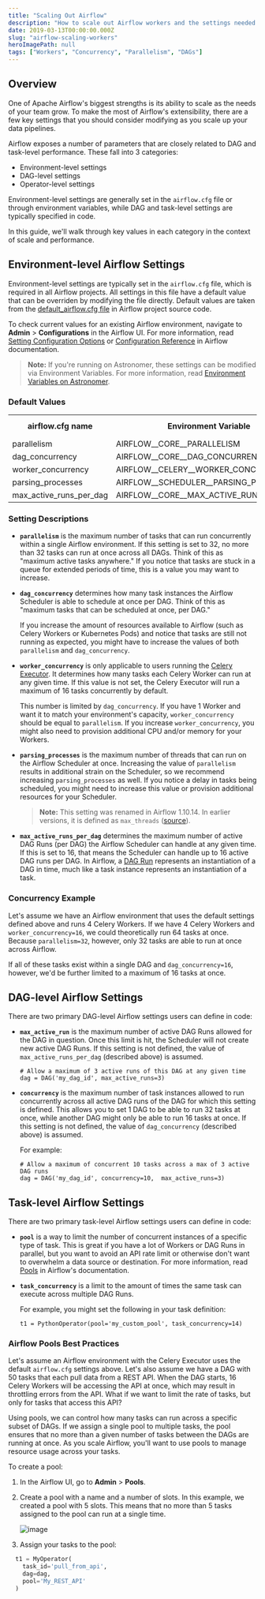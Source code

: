 ```yaml
---
title: "Scaling Out Airflow"
description: "How to scale out Airflow workers and the settings needed to maximize parallelism"
date: 2019-03-13T00:00:00.000Z
slug: "airflow-scaling-workers"
heroImagePath: null
tags: ["Workers", "Concurrency", "Parallelism", "DAGs"]
---
```

<!-- markdownlint-disable-file -->

## Overview

One of Apache Airflow's biggest strengths is its ability to scale as the needs of your team grow. To make the most of Airflow's extensibility, there are a few key settings that you should consider modifying as you scale up your data pipelines.

Airflow exposes a number of parameters that are closely related to DAG and task-level performance. These fall into 3 categories:

- Environment-level settings
- DAG-level settings
- Operator-level settings

Environment-level settings are generally set in the `airflow.cfg` file or through environment variables, while DAG and task-level settings are typically specified in code.

In this guide, we'll walk through key values in each category in the context of scale and performance.

## Environment-level Airflow Settings

Environment-level settings are typically set in the `airflow.cfg` file, which is required in all Airflow projects. All settings in this file have a default value that can be overriden by modifying the file directly. Default values are taken from the [default_airflow.cfg file](https://github.com/apache/airflow/blob/master/airflow/config_templates/default_airflow.cfg) in Airflow project source code.

To check current values for an existing Airflow environment, navigate to **Admin** > **Configurations** in the Airflow UI. For more information, read [Setting Configuration Options](https://airflow.apache.org/docs/apache-airflow/stable/howto/set-config.html) or [Configuration Reference](https://airflow.apache.org/docs/apache-airflow/stable/configurations-ref.html) in Airflow documentation.

> **Note:** If you're running on Astronomer, these settings can be modified via Environment Variables. For more information, read [Environment Variables on Astronomer](https://www.astronomer.io/docs/cloud/stable/deploy/environment-variables).

### Default Values

<table>
  <tr>
    <td align="center"><b>airflow.cfg name</b></td>
    <td align="center"><b>Environment Variable</b></td>
    <td align="center"><b>Default Value</b></td>
  </tr>
  <tr>
    <td>parallelism</td>
    <td>AIRFLOW__CORE__PARALLELISM</td>
    <td align="center">32</td>
  </tr>
  <tr>
    <td>dag_concurrency</td>
    <td>AIRFLOW__CORE__DAG_CONCURRENCY</td>
    <td align="center">16</td>
  </tr>
  <tr>
    <td>worker_concurrency</td>
    <td>AIRFLOW__CELERY__WORKER_CONCURRENCY</td>
    <td align="center">16</td>
  </tr>
  <tr>
    <td>parsing_processes</td>
    <td>AIRFLOW__SCHEDULER__PARSING_PROCESSES</td>
    <td align="center">2</td>
  </tr>
    <td>max_active_runs_per_dag</td>
    <td>AIRFLOW__CORE__MAX_ACTIVE_RUNS_PER_DAG</td>
    <td align="center">16</td>
  </tr>
</table>

### Setting Descriptions

- **`parallelism`** is the maximum number of tasks that can run concurrently within a single Airflow environment. If this setting is set to 32, no more than 32 tasks can run at once across all DAGs. Think of this as "maximum active tasks anywhere." If you notice that tasks are stuck in a queue for extended periods of time, this is a value you may want to increase.

- **`dag_concurrency`** determines how many task instances the Airflow Scheduler is able to schedule at once per DAG. Think of this as "maximum tasks that can be scheduled at once, per DAG."

  If you increase the amount of resources available to Airflow (such as Celery Workers or Kubernetes Pods) and notice that tasks are still not running as expected, you might have to increase the values of both `parallelism` and `dag_concurrency`.

- **`worker_concurrency`** is only applicable to users running the [Celery Executor](https://airflow.apache.org/docs/apache-airflow/stable/executor/celery.html). It determines how many tasks each Celery Worker can run at any given time. If this value is not set, the Celery Executor will run a maximum of 16 tasks concurrently by default.

  This number is limited by `dag_concurrency`. If you have 1 Worker and want it to match your environment's capacity, `worker_concurrency` should be equal to `parallelism`. If you increase `worker_concurrency`, you might also need to provision additional CPU and/or memory for your Workers.   

- **`parsing_processes`** is the maximum number of threads that can run on the Airflow Scheduler at once. Increasing the value of `parallelism` results in additional strain on the Scheduler, so we recommend increasing `parsing_processes` as well. If you notice a delay in tasks being scheduled, you might need to increase this value or provision additional resources for your Scheduler.

    > **Note:** This setting was renamed in Airflow 1.10.14. In earlier versions, it is defined as `max_threads` ([source](https://github.com/apache/airflow/commit/486134426bf2cd54fae1f75d9bd50715b8369ca1)).

- **`max_active_runs_per_dag`** determines the maximum number of active DAG Runs (per DAG) the Airflow Scheduler can handle at any given time. If this is set to 16, that means the Scheduler can handle up to 16 active DAG runs per DAG. In Airflow, a [DAG Run](https://airflow.apache.org/docs/apache-airflow/stable/dag-run.html) represents an instantiation of a DAG in time, much like a task instance represents an instantiation of a task.

### Concurrency Example

Let's assume we have an Airflow environment that uses the default settings defined above and runs 4 Celery Workers. If we have 4 Celery Workers and `worker_concurrency=16`, we could theoretically run 64 tasks at once. Because `parallelism=32`, however, only 32 tasks are able to run at once across Airflow.

If all of these tasks exist within a single DAG and `dag_concurrency=16`, however, we'd be further limited to a maximum of 16 tasks at once.

## DAG-level Airflow Settings

There are two primary DAG-level Airflow settings users can define in code:

- **`max_active_run`** is the maximum number of active DAG Runs allowed for the DAG in question. Once this limit is hit, the Scheduler will not create new active DAG Runs. If this setting is not defined, the value of `max_active_runs_per_dag` (described above) is assumed.

  ```
  # Allow a maximum of 3 active runs of this DAG at any given time
  dag = DAG('my_dag_id', max_active_runs=3)
  ```

- **`concurrency`** is the maximum number of task instances allowed to run concurrently across all active DAG runs of the DAG for which this setting is defined. This allows you to set 1 DAG to be able to run 32 tasks at once, while another DAG might only be able to run 16 tasks at once. If this setting is not defined, the value of `dag_concurrency` (described above) is assumed.

  For example:

  ```
  # Allow a maximum of concurrent 10 tasks across a max of 3 active DAG runs
  dag = DAG('my_dag_id', concurrency=10,  max_active_runs=3)
  ```

## Task-level Airflow Settings

There are two primary task-level Airflow settings users can define in code:

- **`pool`** is a way to limit the number of concurrent instances of a specific type of task. This is great if you have a lot of Workers or DAG Runs in parallel, but you want to avoid an API rate limit or otherwise don't want to overwhelm a data source or destination. For more information, read [Pools](https://airflow.apache.org/docs/apache-airflow/stable/concepts.html?highlight=pools#pools) in Airflow's documentation.

- **`task_concurrency`** is a limit to the amount of times the same task can execute across multiple DAG Runs.

  For example, you might set the following in your task definition:

  ```
  t1 = PythonOperator(pool='my_custom_pool', task_concurrency=14)
  ```

### Airflow Pools Best Practices

Let's assume an Airflow environment with the Celery Executor uses the default `airflow.cfg` settings above. Let's also assume we have a DAG with 50 tasks that each pull data from a REST API. When the DAG starts, 16 Celery Workers will be accessing the API at once, which may result in throttling errors from the API. What if we want to limit the rate of tasks, but only for tasks that access this API?

Using pools, we can control how many tasks can run across a specific subset of DAGs. If we assign a single pool to multiple tasks, the pool ensures that no more than a given number of tasks between the DAGs are running at once. As you scale Airflow, you'll want to use pools to manage resource usage across your tasks.

To create a pool:

1. In the Airflow UI, go to **Admin** > **Pools**.

2. Create a pool with a name and a number of slots. In this example, we created a pool with 5 slots. This means that no more than 5 tasks assigned to the pool can run at a single time.

    ![image](https://assets2.astronomer.io/main/guides/airflow-scaling-workers/create_pool.png)

3. Assign your tasks to the pool:

  ```python
    t1 = MyOperator(
      task_id='pull_from_api',
      dag=dag,
      pool='My_REST_API'
    )
  ```